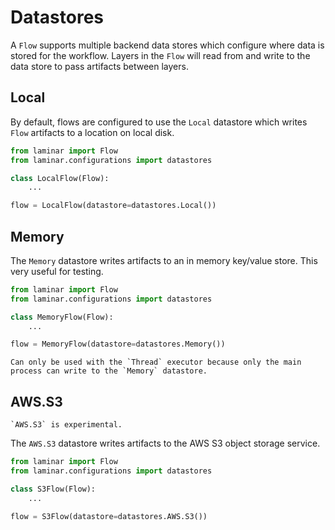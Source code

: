 # Datastores

A `Flow` supports multiple backend data stores which configure where data is stored for the workflow. Layers in the `Flow` will read from and write to the data store to pass artifacts between layers.

## Local

By default, flows are configured to use the `Local` datastore which writes `Flow` artifacts to a location on local disk.

```python
from laminar import Flow
from laminar.configurations import datastores

class LocalFlow(Flow):
    ...

flow = LocalFlow(datastore=datastores.Local())
```

## Memory

The `Memory` datastore writes artifacts to an in memory key/value store. This very useful for testing.

```python
from laminar import Flow
from laminar.configurations import datastores

class MemoryFlow(Flow):
    ...

flow = MemoryFlow(datastore=datastores.Memory())
```

```{warning}
Can only be used with the `Thread` executor because only the main process can write to the `Memory` datastore.
```

## AWS.S3

```{warning}
`AWS.S3` is experimental.
```

The `AWS.S3` datastore writes artifacts to the AWS S3 object storage service.

```python
from laminar import Flow
from laminar.configurations import datastores

class S3Flow(Flow):
    ...

flow = S3Flow(datastore=datastores.AWS.S3())
```
